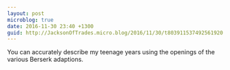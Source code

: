 ```yaml
---
layout: post
microblog: true
date: 2016-11-30 23:40 +1300
guid: http://JacksonOfTrades.micro.blog/2016/11/30/t803911537492561920.html
---
```

You can accurately describe my teenage years using the openings of the various Berserk adaptions.
